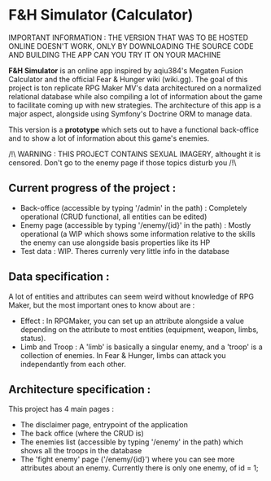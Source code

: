# F&H Simulator (Calculator)

IMPORTANT INFORMATION : THE VERSION THAT WAS TO BE HOSTED ONLINE DOESN'T WORK, ONLY BY DOWNLOADING THE SOURCE CODE AND BUILDING THE APP CAN YOU TRY IT ON YOUR MACHINE

__F&H Simulator__ is an online app inspired by aqiu384's Megaten Fusion Calculator and the official Fear & Hunger wiki (wiki.gg).
The goal of this project is ton replicate RPG Maker MV's data architectured on a normalized relational database while also compiling a lot of information about the game to facilitate coming up with new strategies.
The architecture of this app is a major aspect, alongside using Symfony's Doctrine ORM to manage data.

This version is a __prototype__ which sets out to have a functional back-office and to show a lot of information about this game's enemies.

/!\ WARNING : THIS PROJECT CONTAINS SEXUAL IMAGERY, althought it is censored. Don't go to the enemy page if those topics disturb you /!\

## Current progress of the project :
* Back-office (accessible by typing '/admin' in the path) : Completely operational (CRUD functional, all entities can be edited)
* Enemy page (accessible by typing '/enemy/{id}' in the path) : Mostly operational (a WIP which shows some information relative to the skills the enemy can use alongside basis properties like its HP
* Test data : WIP. Theres currenly very little info in the database

## Data specification :
A lot of entities and attributes can seem weird without knowledge of RPG Maker, but the most important ones to know about are :
* Effect : In RPGMaker, you can set up an attribute alongside a value depending on the attribute to most entities (equipment, weapon, limbs, status).
* Limb and Troop : A 'limb' is basically a singular enemy, and a 'troop' is a collection of enemies. In Fear & Hunger, limbs can attack you independantly from each other.

## Architecture specification :
This project has 4 main pages :
- The disclaimer page, entrypoint of the application
- The back office (where the CRUD is)
- The enemies list (accessible by typing '/enemy' in the path) which shows all the troops in the database
- The 'fight enemy' page ('/enemy/{id}') where you can see more attributes about an enemy. Currently there is only one enemy, of id = 1;
